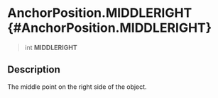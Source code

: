 AnchorPosition.MIDDLERIGHT {#AnchorPosition.MIDDLERIGHT}
==========================

> int **MIDDLERIGHT**

Description
-----------

The middle point on the right side of the object.
